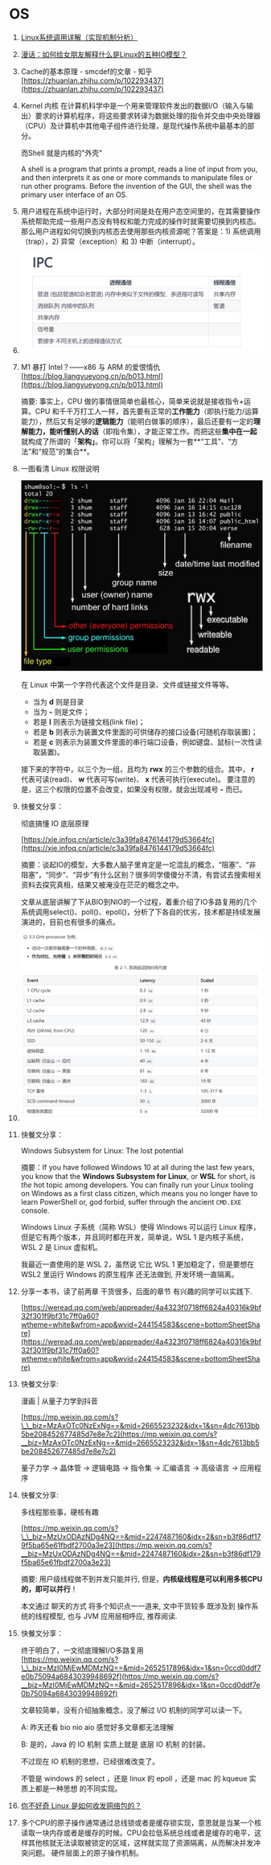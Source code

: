 # OS

1. [Linux系统调用详解（实现机制分析）](https://mp.weixin.qq.com/s?__biz=MjM5NTEwMTAwNg==&mid=2650234968&idx=2&sn=ac66f50ab865f063b86620c970c029df&chksm=befe60798989e96fb5083482a41c85c248b460fcf0514a4f64bf8099aa6a4537d27caab31676&mpshare=1&scene=1&srcid=11142yPKPW3WuUYBzuK3EokC&sharer_sharetime=1605363487361&sharer_shareid=765a226e8a94a0d2fa33e57e9363afac&key=29a501fbe6d282a45bd111ba4fd954778d62b6559d909de6d8ddffe3b99a817ec3bd844d3ddfeb6a0c9f0df941e9e0ab5c92fc5a0ca1e95c79b8c47b9432d7e537e9827500d98eb0ce7a767187579ab865692be105a2492c53cccd3eedef92c375f62e613c5bc641dd6785b8418b580d95b01794c12abfadc571983b57639ba7&ascene=1&uin=MzA1OTU5NTc0&devicetype=Windows+10+x64&version=6300002f&lang=zh_CN&exportkey=AxzKkI9tPkDQa0lLx3WZmw0%3D&pass_ticket=SgzS0tNZCexKGAoYVX6Ti8IwGWyAv%2BQfFRa5bUFUlvkEAgmSXJ03rdvqroRZOQYI&wx_header=0)
2. [漫话：如何给女朋友解释什么是Linux的五种IO模型？](https://juejin.cn/post/6844903687626686472)
3. Cache的基本原理 - smcdef的文章 - 知乎 [https://zhuanlan.zhihu.com/p/102293437](https://zhuanlan.zhihu.com/p/102293437)
4. Kernel 内核 在计算机科学中是一个用来管理软件发出的数据I/O（输入与输出）要求的计算机程序，将这些要求转译为数据处理的指令并交由中央处理器（CPU）及计算机中其他电子组件进行处理，是现代操作系统中最基本的部分。

   而Shell 就是内核的"外壳"

   A shell is a program that prints a prompt, reads a line of input from you, and then interprets it as one or more commands to manipulate files or run other programs. Before the invention of the GUI, the shell was the primary user interface of an OS.

5. 用户进程在系统中运行时，大部分时间是处在用户态空间里的，在其需要操作系统帮助完成一些用户态没有特权和能力完成的操作时就需要切换到内核态。那么用户进程如何切换到内核态去使用那些内核资源呢？答案是：1\) 系统调用（trap），2\) 异常（exception）和 3\) 中断（interrupt）。
6. ![image-20201122150247031](../.gitbook/assets/image-20201122150247031.png)
7. M1 暴打 Intel？——x86 与 ARM 的爱恨情仇 [https://blog.liangyueyong.cn/p/b013.html](https://blog.liangyueyong.cn/p/b013.html)

   摘要: 事实上，CPU 做的事情很简单也最核心，简单来说就是接收指令+运算。CPU 和千千万打工人一样，首先要有正常的**工作能力**（即执行能力/运算能力），然后又有足够的**逻辑能力**（能明白做事的顺序），最后还要有一定的**理解能力，能听懂别人的话**（即指令集），才能正常工作。而把这些**集中在一起**就构成了所谓的「**架构」**。你可以将「架构」理解为一套**“工具”、“方法”和“规范”的集合**。

8. 一图看清 Linux 权限说明

   ![img](../.gitbook/assets/file-llls22%20%281%29.jpg)

   在 Linux 中第一个字符代表这个文件是目录、文件或链接文件等等。

   * 当为 **d** 则是目录
   * 当为 **-** 则是文件；
   * 若是 **l** 则表示为链接文档\(link file\)；
   * 若是 **b** 则表示为装置文件里面的可供储存的接口设备\(可随机存取装置\)；
   * 若是 **c** 则表示为装置文件里面的串行端口设备，例如键盘、鼠标\(一次性读取装置\)。

   接下来的字符中，以三个为一组，且均为 **rwx** 的三个参数的组合。其中， **r** 代表可读\(read\)、 **w** 代表可写\(write\)、 **x** 代表可执行\(execute\)。 要注意的是，这三个权限的位置不会改变，如果没有权限，就会出现减号 **-** 而已。

9. 快餐文分享：

   彻底搞懂 IO 底层原理

   [https://xie.infoq.cn/article/c3a39fa8476144179d53664fc](https://xie.infoq.cn/article/c3a39fa8476144179d53664fc)

   摘要：谈起IO的模型，大多数人脑子里肯定是一坨混乱的概念，“阻塞”、“非阻塞”，“同步”、“异步”有什么区别？很多同学傻傻分不清，有尝试去搜索相关资料去探究真相，结果又被淹没在茫茫的概念之中。

   文章从底层讲解了下从BIO到NIO的一个过程，着重介绍了IO多路复用的几个系统调用select\(\)、poll\(\)、epoll\(\)，分析了下各自的优劣，技术都是持续发展演进的，目前也有很多的痛点。

10. ![image-20201203135444934](../.gitbook/assets/image-20201203135444934.png)
11. 快餐文分享：

    Windows Subsystem for Linux: The lost potential

    摘要：If you have followed Windows 10 at all during the last few years, you know that the **Windows Subsystem for Linux**, or **WSL** for short, is _the_ hot topic among developers. You can finally run your Linux tooling on Windows as a first class citizen, which means you no longer have to learn PowerShell or, god forbid, suffer through the ancient `CMD.EXE` console.

    Windows Linux 子系统（简称 WSL）使得 Windows 可以运行 Linux 程序，但是它有两个版本，并且同时都在开发，简单说，WSL 1 是内核子系统，WSL 2 是 Linux 虚拟机。

    我最近一直使用的是 WSL 2，虽然说 它比 WSL 1 更加稳定了，但是要想在 WSL2 里运行 Windows 的原生程序 还无法做到, 开发环境一直隔离。

12. 分享一本书，读了前两章 干货很多，后面的章节 有兴趣的同学可以实践下.

    [https://weread.qq.com/web/appreader/4a4323f0718ff6824a40316k9bf32f301f9bf31c7ff0a60?wtheme=white&wfrom=app&wvid=244154583&scene=bottomSheetShare](https://weread.qq.com/web/appreader/4a4323f0718ff6824a40316k9bf32f301f9bf31c7ff0a60?wtheme=white&wfrom=app&wvid=244154583&scene=bottomSheetShare)

13. 快餐文分享:

    漫画 \| 从量子力学到抖音

    [https://mp.weixin.qq.com/s?\_\_biz=MzAxOTc0NzExNg==&mid=2665523232&idx=1&sn=4dc7613bb5be208452677485d7e8e7c2](https://mp.weixin.qq.com/s?__biz=MzAxOTc0NzExNg==&mid=2665523232&idx=1&sn=4dc7613bb5be208452677485d7e8e7c2)

    量子力学 -&gt; 晶体管 -&gt; 逻辑电路 -&gt; 指令集 -&gt; 汇编语言 -&gt; 高级语言 -&gt; 应用程序

14. 快餐文分享:

    多线程那些事，硬核有趣

    [https://mp.weixin.qq.com/s?\_\_biz=MzUxODAzNDg4NQ==&mid=2247487160&idx=2&sn=b3f86df179f5ba65e61fbdf2700a3e23](https://mp.weixin.qq.com/s?__biz=MzUxODAzNDg4NQ==&mid=2247487160&idx=2&sn=b3f86df179f5ba65e61fbdf2700a3e23)

    摘要: 用户级线程做不到并发只能并行, 但是，**内核级线程是可以利用多核CPU的，即可以并行**！

    本文通过 聊天的方式 将多个知识点一一道来, 文中干货较多 既涉及到 操作系统的线程模型, 也与 JVM 应用层相呼应, 推荐阅读.

15. 快餐文分享：

    终于明白了，一文彻底理解I/O多路复用   
    [https://mp.weixin.qq.com/s?\_\_biz=MzI0MjEwMDMzNQ==&mid=2652517896&idx=1&sn=0ccd0ddf7e0b75094a6843039948692f](https://mp.weixin.qq.com/s?__biz=MzI0MjEwMDMzNQ==&mid=2652517896&idx=1&sn=0ccd0ddf7e0b75094a6843039948692f)

    文章较简单，没有介绍抽象概念，没了解过 I/O 机制的同学可以读一下。

    A: 昨天还看 bio nio aio 感觉好多文章都无法理解

    B: 是的，Java 的 IO 机制 实质上就是 底层 IO 机制 的封装。

    不过现在 IO 机制的思想，已经很难改变了。

    不管是 windows 的 select ，还是 linux 的 epoll ，还是 mac 的 kqueue 实质上都是一种思想 的不同实现。

16. [你不好奇 Linux 是如何收发网络包的？](https://zhuanlan.zhihu.com/p/339698383?utm_source=wechat_session&utm_medium=social&utm_oi=1088870436204318720&utm_campaign=shareopn)
17. 多个CPU的原子操作通常通过总线锁或者是缓存锁实现，意思就是当某一个核读取一块内存或者是缓存的时候。CPU会拉低系统总线或者是缓存的电平，这样其他核就无法读取被锁定的区域，这样就实现了资源隔离，从而解决并发冲突问题。 硬件层面上的原子操作机制。


